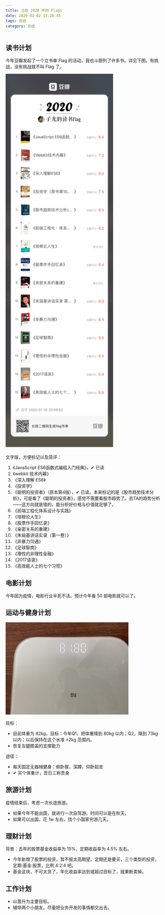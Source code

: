 ```yaml
---
title: 立给 2020 年的 Flags
date: 2020-02-02 13:26:45
tags: 总结
category: 总结
---
```


## 读书计划

今年豆瓣发起了一个立书单 Flag 的活动，我也斗胆列了许多书。详见下图。有挑战，没有挑战就不叫 Flag 了。

<!-- more -->

<img src="/images/2020/02/flags-2020.jpg" style="width: 350px" />

文字版，方便标记以及简评：

1. 《JavaScript ES6函数式编程入门经典》，✔ 已读
2. 《webkit 技术内幕》
3. 《深入理解 ES6》
4. 《投资学》
5. 《聪明的投资者》（原本第4版），✔ 已读。本来标记的是《股市趋势技术分析》，可是看了《聪明的投资者》，感觉不需要看股市趋势了。去TA的趋势分析——这方向就是错的。能分析好价格与价值就足够了。
6. 《前端工程化体系设计与实践》
7. 《培根论人生》
8. 《股票作手回忆录》
9. 《亲密关系的重建》
10. 《朱镕基讲话实录（第一卷）》
11. 《非暴力沟通》
12. 《足球智商》
13. 《理性的非理性金融》
14. 《2017语录》
15. 《高效能人士的七个习惯》

## 电影计划

今年因为疫情，电影行业半死不活。预计今年看 50 部电影就可以了。

## 运动与健身计划

<img src="/images/2020/02/weight-2020-02-05.jpeg" style="width: 400px" alt="现在的体重" />

目标：

+ 目前体重为 82kg，目标：今年Q1，把体重降到 80kg 以内；Q2，降到 73kg 以内；以后保持在这个水准 ±2kg 范围内。
+ 恢复左腿膝盖的支撑能力

途径：

+ 每天固定无器械健身：俯卧撑，深蹲，仰卧起坐
+ ✔ 买个体重计，吾日三称吾身

## 旅游计划

疫情结束后，考虑一次长途旅游。

+ 如果今年不能出国，就进行一次自驾游。时间可以是在秋天。
+ 如果可以出国，花 1w 左右，找个小国家穷游几天。

## 理财计划

背景：去年的股票基金收益率为 15%，定期收益率为 4.5% 左右。

+ 今年新增了股票的投资，暂不报太高期望。定期还是要买，三个类型的投资，定期:基金:股票，比例 4:2:4 吧。
+ 基金这块，不可太贪了，年化收益率达到或超过目标了，就果断卖掉。

## 工作计划

+ 以晋升为主要目标。
+ 辅导两个小朋友。尽量把业务开发的事情都交出去。

